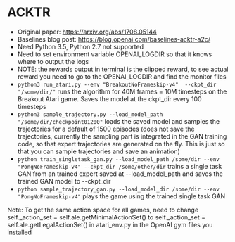 # ACKTR

- Original paper: https://arxiv.org/abs/1708.05144
- Baselines blog post: https://blog.openai.com/baselines-acktr-a2c/
- Need Python 3.5, Python 2.7 not supported
- Need to set environment variable OPENAI_LOGDIR so that it knows where to output the logs
- NOTE: the rewards output in terminal is the clipped reward, to see actual reward you need to go to the OPENAI_LOGDIR and find the monitor files
- `python3 run_atari.py --env "BreakoutNoFrameskip-v4"  --ckpt_dir "/some/dir/"` runs the algorithm for 40M frames = 10M timesteps on the Breakout Atari game.  Saves the model at the ckpt_dir every 100 timesteps
- `python3 sample_trajectory.py --load_model_path "/some/dir/checkpoint01200"` loads the saved model and samples the trajectories for a default of 1500 episodes (does not save the trajectories, currently the sampling part is integrated in the GAN training code, so that expert trajectories are generated on the fly.  This is just so that you can sample trajectories and save an animation)
- `python train_singletask_gan.py --load_model_path /some/dir --env "PongNoFrameskip-v4" --ckpt_dir /some/other/dir` trains a single task GAN from an trained expert saved at --load_model_path and saves the trained GAN model to --ckpt_dir
-  `python sample_trajectory_gan.py --load_model_dir /some/dir --env "PongNoFrameskip-v4"` plays the game using the trained single task GAN

Note: To get the same action space for all games, need to change self._action_set = self.ale.getMinimalActionSet() to self._action_set = self.ale.getLegalActionSet() in atari_env.py in the OpenAI gym files you installed
